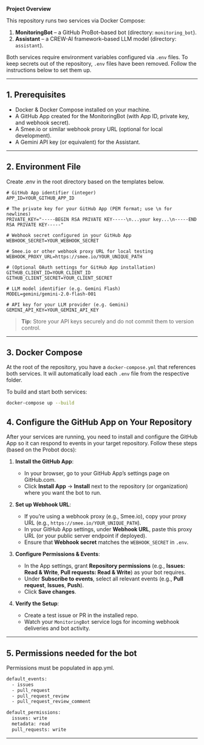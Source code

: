 **Project Overview**

This repository runs two services via Docker Compose:

1. **MonitoringBot** – a GitHub ProBot–based bot (directory: `monitoring_bot`).
2. **Assistant** – a CREW-AI framework–based LLM model (directory: `assistant`).

Both services require environment variables configured via `.env` files. To keep secrets out of the repository, `.env` files have been removed. Follow the instructions below to set them up.

---

## 1. Prerequisites

* Docker & Docker Compose installed on your machine.
* A GitHub App created for the MonitoringBot (with App ID, private key, and webhook secret).
* A Smee.io or similar webhook proxy URL (optional for local development).
* A Gemini API key (or equivalent) for the Assistant.

---

## 2. Environment File

Create .env in the root directory based on the templates below.

```dotenv
# GitHub App identifier (integer)
APP_ID=YOUR_GITHUB_APP_ID

# The private key for your GitHub App (PEM format; use \n for newlines)
PRIVATE_KEY="-----BEGIN RSA PRIVATE KEY-----\n...your key...\n-----END RSA PRIVATE KEY-----"

# Webhook secret configured in your GitHub App
WEBHOOK_SECRET=YOUR_WEBHOOK_SECRET

# Smee.io or other webhook proxy URL for local testing
WEBHOOK_PROXY_URL=https://smee.io/YOUR_UNIQUE_PATH

# (Optional OAuth settings for GitHub App installation)
GITHUB_CLIENT_ID=YOUR_CLIENT_ID
GITHUB_CLIENT_SECRET=YOUR_CLIENT_SECRET

# LLM model identifier (e.g. Gemini Flash)
MODEL=gemini/gemini-2.0-flash-001

# API key for your LLM provider (e.g. Gemini)
GEMINI_API_KEY=YOUR_GEMINI_API_KEY

```

> **Tip:** Store your API keys securely and do not commit them to version control.

---

## 3. Docker Compose

At the root of the repository, you have a `docker-compose.yml` that references both services. It will automatically load each `.env` file from the respective folder.

To build and start both services:

```bash
docker-compose up --build
```

## 4. Configure the GitHub App on Your Repository

After your services are running, you need to install and configure the GitHub App so it can respond to events in your target repository. Follow these steps (based on the Probot docs):

1. **Install the GitHub App**:

   * In your browser, go to your GitHub App’s settings page on GitHub.com.
   * Click **Install App** → **Install** next to the repository (or organization) where you want the bot to run.

2. **Set up Webhook URL**:

   * If you’re using a webhook proxy (e.g., Smee.io), copy your proxy URL (e.g., `https://smee.io/YOUR_UNIQUE_PATH`).
   * In your GitHub App settings, under **Webhook URL**, paste this proxy URL (or your public server endpoint if deployed).
   * Ensure that **Webhook secret** matches the `WEBHOOK_SECRET` in `.env`.

3. **Configure Permissions & Events**:

   * In the App settings, grant **Repository permissions** (e.g., **Issues: Read & Write**, **Pull requests: Read & Write**) as your bot requires.
   * Under **Subscribe to events**, select all relevant events (e.g., **Pull request**, **Issues**, **Push**).
   * Click **Save changes**.

4. **Verify the Setup**:

   * Create a test issue or PR in the installed repo.
   * Watch your `MonitoringBot` service logs for incoming webhook deliveries and bot activity.

---

## 5. Permissions needed for the bot

Permissions must be populated in app.yml.

```bash
default_events:
  - issues
  - pull_request
  - pull_request_review
  - pull_request_review_comment

default_permissions:
  issues: write
  metadata: read
  pull_requests: write
```

---
